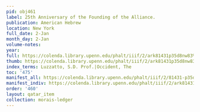 ```yaml
---
pid: obj461
label: 25th Anniversary of the Founding of the Alliance.
publication: American Hebrew
location: New York
full_date: 2-Jan
month_day: 2-Jan
volume-notes:
year:
full: https://colenda.library.upenn.edu/phalt/iiif/2/ark81431p35d8nw83%2FSHA256E-s7797029--b2536bea84872d78e640de4d7e686a15234a67341ac4fc1634273e89fdac4ec4.jpeg/full/3500,/0/default.jpg
thumb: https://colenda.library.upenn.edu/phalt/iiif/2/ark81431p35d8nw83%2FSHA256E-s7797029--b2536bea84872d78e640de4d7e686a15234a67341ac4fc1634273e89fdac4ec4.jpeg/full/!200,200/0/default.jpg
index_terms: Luzzatto, S.D. Prof.|Occident, The
toc: '475'
manifest_all: https://colenda.library.upenn.edu/phalt/iiif/2/81431-p35d8nw83/manifest
manifest_indiv: https://colenda.library.upenn.edu/phalt/iiif/2/ark81431p35d8nw83%2FSHA256E-s7797029--b2536bea84872d78e640de4d7e686a15234a67341ac4fc1634273e89fdac4ec4.jpeg
order: '460'
layout: qatar_item
collection: morais-ledger
---
```

